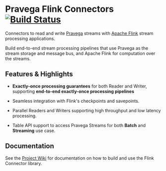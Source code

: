 <!--
Copyright (c) 2017 Dell Inc., or its subsidiaries. All Rights Reserved.

Licensed under the Apache License, Version 2.0 (the "License");
you may not use this file except in compliance with the License.
You may obtain a copy of the License at

    http://www.apache.org/licenses/LICENSE-2.0
-->
# Pravega Flink Connectors [![Build Status](https://travis-ci.org/pravega/flink-connectors.svg?branch=master)](https://travis-ci.org/pravega/flink-connectors)

Connectors to read and write [Pravega](http://pravega.io/) streams with [Apache Flink](http://flink.apache.org/) stream processing applications.

Build end-to-end stream processing pipelines that use Pravega as the stream storage and message bus, and Apache Flink for computation over the streams.

## Features & Highlights

  - **Exactly-once processing guarantees** for both Reader and Writer, supporting **end-to-end exactly-once processing pipelines**

  - Seamless integration with Flink's checkpoints and savepoints.

  - Parallel Readers and Writers supporting high throughput and low latency processing.

  - Table API support to access Pravega Streams for both **Batch** and **Streaming** use case.

## Documentation
See the [Project Wiki](https://github.com/pravega/flink-connectors/wiki) for documentation on how to build and use the Flink Connector library.
